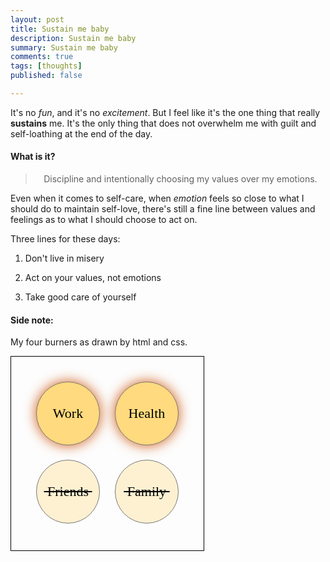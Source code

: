 ```yaml
---
layout: post
title: Sustain me baby
description: Sustain me baby
summary: Sustain me baby
comments: true
tags: [thoughts]
published: false

---
```



It's no *fun*, and it's no *excitement*. But I feel like it's the one thing that really **sustains** me. It's the only
thing that does not overwhelm me with guilt and self-loathing at the end of the day.

#### What is it?

> <div style="text-align: center">Discipline and intentionally choosing my values over my emotions.</div>

Even when it comes to self-care, when *emotion* feels so close to what I should do to maintain self-love, there's still
a fine line between values and feelings as to what I should choose to act on.

Three lines for these days:

1. Don't live in misery

2. Act on your values, not emotions

3. Take good care of yourself

#### Side note:

My four burners as drawn by html and css.

<style>
@import url('https://fonts.googleapis.com/css2?family=Satisfy&display=swap');

.circle{
    margin:10px;
    width:100px;
    height:100px;
    border-radius:100%;
    color:#000;
    text-align:center;
    font-size:22px;
    font-family: 'Satisfy', cursive, "Times";
    overflow: hidden;
    border: solid #777 1px;
    display: inline-block;
	background-color:#fef1d2;
     /*transform: rotate(-5deg);*/
    }

.circle.one-line{line-height:100px;}
.circle.multi-line{
    padding-top:30px;
    height:70px;
}
.circle.burn{
	background-color:#ffda7e;
	filter: drop-shadow(0 0 10px #ce5912);
}
.circle.cross{
  text-decoration: line-through;
}
.container {
  border: black solid 1px;
  width: fit-content;
  padding: 30px;
}
</style>
<div class="container">
<div>
    <div class="circle one-line burn">
      Work
  </div>

  <div class="circle one-line burn">
      Health
  </div>
</div>
<div>
  <div class="circle one-line cross">
      &nbsp;Friends&nbsp;
  </div>
  <div class="circle one-line cross">
     &nbsp;Family&nbsp;
  </div>
</div>
</div>

